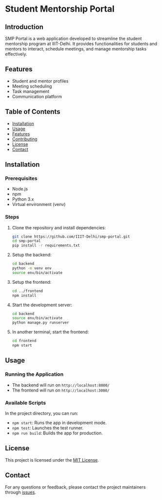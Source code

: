 # Student Mentorship Portal

## Introduction
SMP Portal is a web application developed to streamline the student mentorship program at IIIT-Delhi. It provides functionalities for students and mentors to interact, schedule meetings, and manage mentorship tasks effectively.

## Features
- Student and mentor profiles
- Meeting scheduling
- Task management
- Communication platform

## Table of Contents
- [Installation](#installation)
- [Usage](#usage)
- [Features](#features)
- [Contributing](#contributing)
- [License](#license)
- [Contact](#contact)

## Installation

### Prerequisites
- Node.js
- npm
- Python 3.x
- Virtual environment (venv)

### Steps
1. Clone the repository and install dependencies:
    ```bash
    git clone https://github.com/IIIT-Delhi/smp-portal.git
    cd smp-portal
    pip install -r requirements.txt
    ```

2. Setup the backend:
    ```bash
    cd backend
    python -m venv env
    source env/bin/activate
    ```

3. Setup the frontend:
    ```bash
    cd ../frontend
    npm install
    ```

4. Start the development server:
    ```bash
    cd backend
    source env/bin/activate
    python manage.py runserver
    ```

5. In another terminal, start the frontend:
    ```bash
    cd frontend
    npm start
    ```

## Usage

### Running the Application
- The backend will run on `http://localhost:8000/`
- The frontend will run on `http://localhost:3000/`

### Available Scripts
In the project directory, you can run:
- `npm start`: Runs the app in development mode.
- `npm test`: Launches the test runner.
- `npm run build`: Builds the app for production.

## License
This project is licensed under the [MIT License](LICENSE).

## Contact
For any questions or feedback, please contact the project maintainers through [issues](https://github.com/IIIT-Delhi/smp-portal/issues).